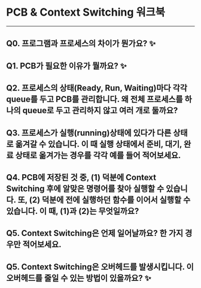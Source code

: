 # PCB & Context Switching 워크북

--------

## Q0. 프로그램과 프로세스의 차이가 뭔가요? ✨

## Q1. PCB가 필요한 이유가 뭘까요? ✨

## Q2. 프로세스의 상태(Ready, Run, Waiting)마다 각각 queue를 두고 PCB를 관리합니다. 왜 전체 프로세스를 하나의 queue로 두고 관리하지 않고 여러 개로 둘까요?

## Q3. 프로세스가 실행(running)상태에 있다가 다른 상태로 옮겨갈 수 있습니다. 이 때 실행 상태에서 준비, 대기, 완료 상태로 옮겨가는 경우를 각각 예를 들어 적어보세요.

## Q4. PCB에 저장된 것 중, (1) 덕분에 Context Switching 후에 알맞은 명령어를 찾아 실행할 수 있습니다. 또, (2) 덕분에 전에 실행하던 함수를 이어서 실행할 수 있습니다. 이 때, (1)과 (2)는 무엇일까요?

## Q5. Context Switching은 언제 일어날까요? 한 가지 경우만 적어보세요.

## Q5. Context Switching은 오버헤드를 발생시킵니다. 이 오버헤드를 줄일 수 있는 방법이 있을까요? ✨